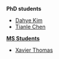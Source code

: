 **PhD students**
- <a href="https://kim-dahye.github.io/"> Dahye Kim
- <a href="https://cs-people.bu.edu/tianle/"> Tianle Chen


**MS Students**
- <a href="https://xavierohan.github.io/"> Xavier Thomas

